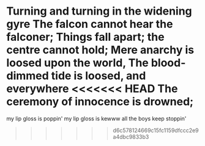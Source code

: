 Turning and turning in the widening gyre
The falcon cannot hear the falconer;
Things fall apart; the centre cannot hold;
Mere anarchy is loosed upon the world,
The blood-dimmed tide is loosed, and everywhere
<<<<<<< HEAD
The ceremony of innocence is drowned;
=======
my lip gloss is poppin'
my lip gloss is kewww
all the boys keep stoppin'
>>>>>>> d6c578124669c15fc1159dfccc2e9a4dbc9833b3
